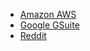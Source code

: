 * [Amazon AWS](https://status.aws.amazon.com)
* [Google GSuite](https://www.google.com/appsstatus#hl=en&v=status)
* [Reddit](https://reddit.statuspage.io)
